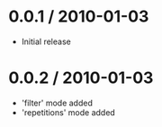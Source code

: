 
0.0.1 / 2010-01-03
==================

  * Initial release

0.0.2 / 2010-01-03
==================  

  * 'filter' mode added
  * 'repetitions' mode added
